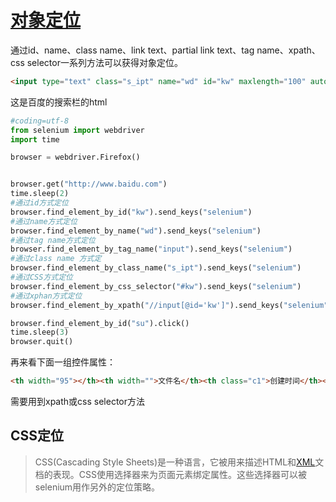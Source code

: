 # [对象定位](http://www.selenium.org.cn/1562.html)

通过id、name、class name、link text、partial link text、tag  name、xpath、css selector一系列方法可以获得对象定位。

```html
<input type="text" class="s_ipt" name="wd" id="kw" maxlength="100" autocomplete="off">
```

这是百度的搜索栏的html

```python
#coding=utf-8
from selenium import webdriver
import time

browser = webdriver.Firefox()


browser.get("http://www.baidu.com")
time.sleep(2)
#通过id方式定位
browser.find_element_by_id("kw").send_keys("selenium")
#通过name方式定位
browser.find_element_by_name("wd").send_keys("selenium")
#通过tag name方式定位
browser.find_element_by_tag_name("input").send_keys("selenium")
#通过class name 方式定
browser.find_element_by_class_name("s_ipt").send_keys("selenium")
#通过CSS方式定位
browser.find_element_by_css_selector("#kw").send_keys("selenium")
#通过xphan方式定位
browser.find_element_by_xpath("//input[@id='kw']").send_keys("selenium")

browser.find_element_by_id("su").click()
time.sleep(3)
browser.quit()
```

再来看下面一组控件属性：

```html
<th width="95"></th><th width="">文件名</th><th class="c1">创建时间</th><th class="c1">状态</th><th class="c1">文件大小</th><th class="c1">时长</th>
```

需要用到xpath或css selector方法

## CSS定位

> CSS(Cascading Style Sheets)是一种语言，它被用来描述HTML和[XML](https://zh.wikipedia.org/wiki/XML)文档的表现。CSS使用选择器来为页面元素绑定属性。这些选择器可以被selenium用作另外的定位策略。

